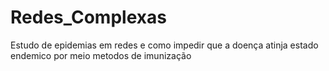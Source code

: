 # Redes_Complexas
Estudo de epidemias em redes e como impedir que a doença atinja estado endemico
por meio metodos de imunização 
